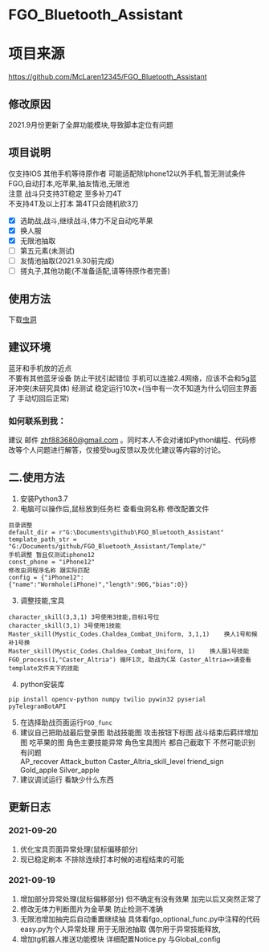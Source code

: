 ﻿# FGO_Bluetooth_Assistant
# 项目来源
https://github.com/McLaren12345/FGO_Bluetooth_Assistant
## 修改原因
2021.9月份更新了全屏功能模块,导致脚本定位有问题
## 项目说明
仅支持IOS 其他手机等待原作者 可能适配除Iphone12以外手机,暂无测试条件  
FGO,自动打本,吃苹果,抽友情池,无限池  
注意 战斗只支持3T稳定 至多补刀4T  
不支持4T及以上打本  第4T只会随机砍3刀
- [x] 选助战,战斗,继续战斗,体力不足自动吃苹果
- [x] 换人服
- [x] 无限池抽取
- [ ] 第五元素(未测试)
- [ ] 友情池抽取(2021.9.30前完成)
- [ ] 搓丸子,其他功能(不准备适配,请等待原作者完善)
## 使用方法
下载[虫洞](https://er.run/)
## 建议环境
蓝牙和手机放的近点  
不要有其他蓝牙设备 防止干扰引起错位
手机可以连接2.4网络，应该不会和5g蓝牙冲突(未研究具体)
经测试 稳定运行10次+(当中有一次不知道为什么切回主界面了 手动切回后正常)
### 如何联系到我：
建议 邮件 <zhf883680@gmail.com> 。同时本人不会对诸如Python编程、代码修改等个人问题进行解答，仅接受bug反馈以及优化建议等内容的讨论。

## 二.使用方法
1. 安装Python3.7  
2. 电脑可以操作后,鼠标放到任务栏 查看虫洞名称 修改配置文件 
```
目录调整
default_dir = r"G:\Documents\github\FGO_Bluetooth_Assistant"
template_path_str = "G:/Documents/github/FGO_Bluetooth_Assistant/Template/"
手机调整 暂且仅测试iphone12
const_phone = "iPhone12" 
修改虫洞程序名称 跟实际匹配
config = {"iPhone12":{"name":"Wormhole(iPhone)","length":906,"bias":0}}
``` 
3. 调整技能,宝具  
```
character_skill(3,3,1) 3号使用3技能,目标1号位
character_skill(3,1) 3号使用1技能
Master_skill(Mystic_Codes.Chaldea_Combat_Uniform, 3,1,1)    换人1号和候补1号换
Master_skill(Mystic_Codes.Chaldea_Combat_Uniform, 1)    换人服1号技能
FGO_process(1,"Caster_Altria") 循环1次, 助战为C呆 Caster_Altria=>请查看template文件夹下的技能
```
4. python安装库
```
pip install opencv-python numpy twilio pywin32 pyserial pyTelegramBotAPI
```
5. 在选择助战页面运行`FGO_func`
6. 建议自己把助战最后登录图 助战技能图 攻击按钮下标图 战斗结束后羁绊增加图 吃苹果的图 角色主要技能异常 角色宝具图片 都自己截取下 不然可能识别有问题  
AP_recover  Attack_button  Caster_Altria_skill_level  friend_sign Gold_apple  Silver_apple
7. 建议调试运行 看缺少什么东西

## 更新日志
### 2021-09-20
1. 优化宝具页面异常处理(鼠标偏移部分)
2. 现已稳定刷本 不排除连续打本时候的进程结束的可能

### 2021-09-19
1. 增加部分异常处理(鼠标偏移部分) 但不确定有没有效果 加完以后又突然正常了
2. 修改无体力判断图片为金苹果 防止检测不准确
3. 无限池增加抽完后自动重置继续抽 具体看fgo_optional_func.py中注释的代码
  easy.py为个人异常处理 用于无限池抽取 偶尔用于异常技能释放,
4. 增加tg机器人推送功能模块 详细配置Notice.py 与Global_config